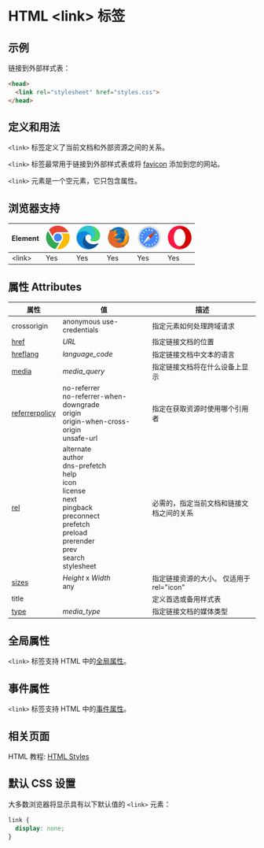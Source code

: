 HTML \<link> 标签
===

## 示例

链接到外部样式表：

```html
<head>
  <link rel="stylesheet" href="styles.css">
</head>
```

## 定义和用法

`<link>` 标签定义了当前文档和外部资源之间的关系。

`<link>` 标签最常用于链接到外部样式表或将 [favicon](../tutorial/favicon.md) 添加到您的网站。

`<link>` 元素是一个空元素，它只包含属性。

## 浏览器支持

| Element | ![chrome][1] | ![edge][2] | ![firefox][3] | ![safari][4] | ![opera][5] |
| ------- | --- | --- | --- | --- | --- |
| \<link> | Yes | Yes | Yes | Yes | Yes |

## 属性 Attributes

| 属性 | 值 | 描述 |
| ---- | ---- | ---- |
| crossorigin                                     | anonymous use-credentials | 指定元素如何处理跨域请求 |
| [href](./link_href.md)                       | *URL* | 指定链接文档的位置 |
| [hreflang](./link_hreflang.md)               | *language\_code* | 指定链接文档中文本的语言 |
| [media](./link_media.md)                     | *media\_query* | 指定链接文档将在什么设备上显示 |
| [referrerpolicy](./iframe_referrerpolicy.md) | no-referrer<br>no-referrer-when-downgrade<br>origin<br>origin-when-cross-origin<br>unsafe-url | 指定在获取资源时使用哪个引用者 |
| [rel](./link_rel.md)                         | alternate<br>author<br>dns-prefetch<br>help<br>icon<br>license<br>next<br>pingback<br>preconnect<br>prefetch<br>preload<br>prerender<br>prev<br>search<br>stylesheet | 必需的，指定当前文档和链接文档之间的关系|
| [sizes](./link_sizes.md)                     | *Height* x *Width* <br>any | 指定链接资源的大小。 仅适用于 rel="icon" |
| title                                           || 定义首选或备用样式表 |
| [type](./link_type.md)                       | *media\_type*| 指定链接文档的媒体类型 |

## 全局属性

`<link>` 标签支持 HTML 中的[全局属性](../reference/standardattributes.md)。

## 事件属性

`<link>` 标签支持 HTML 中的[事件属性](../reference/eventattributes.md)。

## 相关页面

HTML 教程: [HTML Styles](../tutorial/css.md)

## 默认 CSS 设置

大多数浏览器将显示具有以下默认值的 `<link>` 元素：

```css
link {
  display: none;
}
```


[1]: ../assets/chrome.svg
[2]: ../assets/edge.svg
[3]: ../assets/firefox.svg
[4]: ../assets/safari.svg
[5]: ../assets/opera.svg
